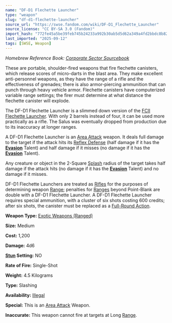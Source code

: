 ```yaml
---
name: "DF-D1 Flechette Launcher"
type: "weapon"
slug: "df-d1-flechette-launcher"
source_url: "https://swse.fandom.com/wiki/DF-D1_Flechette_Launcher"
source_license: "CC BY-SA 3.0 (Fandom)"
import_hash: "772fe45a5be39feb745b24233a992b30ab5d5d62a349a4fd2bbdc8b825865141"
last_imported: "2025-09-12"
tags: [SWSE, Weapon]
---
```

*Homebrew Reference Book: [Corporate Sector Sourcebook](https://swse.fandom.com/wiki/Corporate_Sector_Sourcebook)*

These are portable, shoulder-fired weapons that fire flechette canisters, which release scores of micro-darts in the blast area. They make excellent anti-personnel weapons, as they have the range of a rifle and the effectiveness of grenades; there is also armor-piercing ammunition that can punch through heavy vehicle armor. Flechette canisters have computerized variable range settings; the firer must determine at what distance the flechette canister will explode.

The DF-D1 Flechette Launcher is a slimmed down version of the [FCII Flechette Launcher](https://swse.fandom.com/wiki/FCII_Flechette_Launcher). With only 2 barrels instead of four, it can be used more practically as a rifle. The Salus was eventually dropped from production due to its inaccuracy at longer ranges.

A DF-D1 Flechette Launcher is an [Area Attack](https://swse.fandom.com/wiki/Area_Attack) weapon. It deals full damage to the target if the attack hits its [Reflex Defense](https://swse.fandom.com/wiki/Reflex_Defense) (half damage if it has the **[Evasion](https://swse.fandom.com/wiki/Evasion)** Talent) and half damage if it misses (no damage if it has the **[Evasion](https://swse.fandom.com/wiki/Evasion)** Talent).

Any creature or object in the 2-Square [Splash](https://swse.fandom.com/wiki/Splash) radius of the target takes half damage if the attack hits (no damage if it has the **[Evasion](https://swse.fandom.com/wiki/Evasion)** Talent) and no damage if it misses.

DF-D1 Flechette Launchers are treated as [Rifles](https://swse.fandom.com/wiki/Rifles) for the purposes of determining weapon [Range](https://swse.fandom.com/wiki/Range); penalties for [Ranges](https://swse.fandom.com/wiki/Ranges) beyond Point-Blank are double with a DF-D1 Flechette Launcher. A DF-D1 Flechette Launcher requires special ammunition, with a cluster of six shots costing 600 credits; after six shots, the canister must be replaced as a [Full-Round Action](https://swse.fandom.com/wiki/Full-Round_Action).

**Weapon Type:** [Exotic Weapons (Ranged)](https://swse.fandom.com/wiki/Exotic_Weapons_(Ranged))

**Size:** Medium

**Cost:** 1,200

**Damage:** 4d6

**[Stun](https://swse.fandom.com/wiki/Stun) Setting:** NO

**Rate of Fire:** Single-Shot

**Weight:** 4.5 Kilograms

**Type:** Slashing

**Availability:** [Illegal](https://swse.fandom.com/wiki/Illegal)

**Special:** This is an [Area Attack](https://swse.fandom.com/wiki/Area_Attack) Weapon.

**Inaccurate:** This weapon cannot fire at targets at Long [Range](https://swse.fandom.com/wiki/Range).